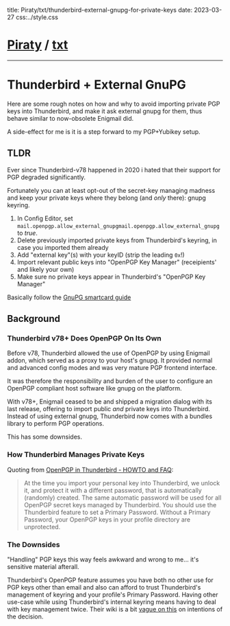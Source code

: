 title: Piraty/txt/thunderbird-external-gnupg-for-private-keys
date: 2023-03-27
css:../style.css

# [Piraty](../index.md) / [txt](./index.md)

---

# Thunderbird + External GnuPG

Here are some rough notes on how and why to avoid importing private PGP keys
into Thunderbird, and make it ask external gnupg for them, thus behave similar
to now-obsolete Enigmail did.

A side-effect for me is it is a step forward to my PGP+Yubikey setup.


## TLDR

Ever since Thunderbird-v78 happened in 2020 i hated that their support for PGP
degraded significantly.

Fortunately you can	at least opt-out of the secret-key managing madness and
keep your private keys where they belong (and *only* there): gnupg keyring.

1. In Config Editor, set `mail.openpgp.allow_external_gnupgmail.openpgp.allow_external_gnupg` to *true*.
1. Delete previously imported private keys from Thunderbird's keyring, in case you imported them already
1. Add "external key"(s) with your keyID (strip the leading `0x`!) 
1. Import relevant public keys into "OpenPGP Key Manager" (receipients' and likely your own)
1. Make sure no private keys appear in Thunderbird's "OpenPGP Key Manager"

Basically follow the [GnuPG smartcard guide](https://web.archive.org/web/20230326232007/https://wiki.mozilla.org/Thunderbird:OpenPGP:Smartcards#Allow_the_use_of_external_GnuPG)


## Background

### Thunderbird v78+ Does OpenPGP On Its Own

Before v78, Thunderbird allowed the use of OpenPGP by using Enigmail addon,
which served as a proxy to your host's gnupg.
It provided normal and advanced config modes and was very mature PGP frontend
interface.

It was therefore the responsibility and burden of the user to configure an
OpenPGP compliant host software like gnupg on the platform.

With v78+, Enigmail ceased to be and shipped a migration dialog with its last
release, offering to import public *and* private keys into Thunderbird.
Instead of using external gnupg, Thunderbird now comes with a bundles library
to perform PGP operations.

This has some downsides.


### How Thunderbird Manages Private Keys

Quoting from [OpenPGP in Thunderbird - HOWTO and FAQ](https://web.archive.org/web/20230326232606/https://support.mozilla.org/en-US/kb/openpgp-thunderbird-howto-and-faq#w_how-is-my-personal-key-protected):

> At the time you import your personal key into Thunderbird, we unlock it, and
> protect it with a different password, that is automatically (randomly)
> created. The same automatic password will be used for all OpenPGP secret keys
> managed by Thunderbird. You should use the Thunderbird feature to set a
> Primary Password. Without a Primary Password, your OpenPGP keys in your
> profile directory are unprotected.


### The Downsides

"Handling" PGP keys this way feels awkward and wrong to me... it's sensitive
material afterall.

Thunderbird's OpenPGP feature assumes you have both no other use for PGP keys
other than email and also can afford to trust Thunderbird's management of
keyring and your profile's Primary Password.
Having other use-case while using Thunderbird's internal keyring means having to
deal with key management twice.
Their wiki is a bit [vague on this](https://wiki.mozilla.org/Thunderbird:OpenPGP:Migration-From-Enigmail)
on intentions of the decision.
